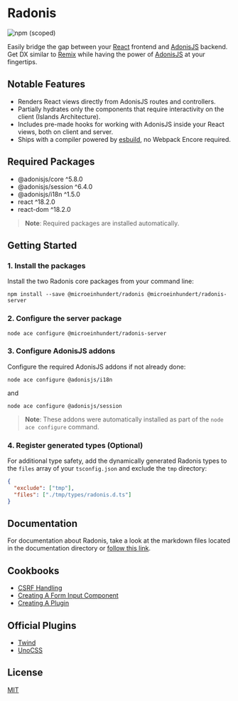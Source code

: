 # Radonis

![npm (scoped)](https://img.shields.io/npm/v/@microeinhundert/radonis)

Easily bridge the gap between your [React](https://reactjs.org/) frontend and [AdonisJS](https://adonisjs.com/) backend.
Get DX similar to [Remix](https://remix.run/) while having the power of [AdonisJS](https://adonisjs.com/) at your fingertips.

## Notable Features

- Renders React views directly from AdonisJS routes and controllers.
- Partially hydrates only the components that require interactivity on the client (Islands Architecture).
- Includes pre-made hooks for working with AdonisJS inside your React views, both on client and server.
- Ships with a compiler powered by [esbuild](https://esbuild.github.io/), no Webpack Encore required.

## Required Packages

- @adonisjs/core ^5.8.0
- @adonisjs/session ^6.4.0
- @adonisjs/i18n ^1.5.0
- react ^18.2.0
- react-dom ^18.2.0

> **Note**: Required packages are installed automatically.

## Getting Started

### 1. Install the packages

Install the two Radonis core packages from your command line:

```console
npm install --save @microeinhundert/radonis @microeinhundert/radonis-server
```

### 2. Configure the server package

```console
node ace configure @microeinhundert/radonis-server
```

### 3. Configure AdonisJS addons

Configure the required AdonisJS addons if not already done:

```console
node ace configure @adonisjs/i18n
```

and

```console
node ace configure @adonisjs/session
```

> **Note**: These addons were automatically installed as part of the `node ace configure` command.

### 4. Register generated types (Optional)

For additional type safety, add the dynamically generated Radonis types to the `files` array of your `tsconfig.json` and exclude the `tmp` directory:

```json
{
  "exclude": ["tmp"],
  "files": ["./tmp/types/radonis.d.ts"]
}
```

## Documentation

For documentation about Radonis, take a look at the markdown files located in the documentation directory or [follow this link](https://github.com/microeinhundert/radonis/tree/main/documentation/index.md).

## Cookbooks

- [CSRF Handling](https://github.com/microeinhundert/radonis/tree/main/documentation/cookbooks/csrf.md)
- [Creating A Form Input Component](https://github.com/microeinhundert/radonis/tree/main/documentation/cookbooks/form-input-component.md)
- [Creating A Plugin](https://github.com/microeinhundert/radonis/tree/main/documentation/cookbooks/plugin.md)

## Official Plugins

- [Twind](https://github.com/microeinhundert/radonis/tree/main/packages/radonis-twind)
- [UnoCSS](https://github.com/microeinhundert/radonis/tree/main/packages/radonis-unocss)

## License

[MIT](LICENSE)
